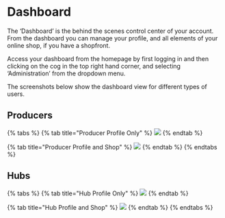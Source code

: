 # Dashboard

The ‘Dashboard’ is the behind the scenes control center of your account. From the dashboard you can manage your profile, and all elements of your online shop, if you have a shopfront.

Access your dashboard from the homepage by first logging in and then clicking on the cog in the top right hand corner, and selecting ‘Administration’ from the dropdown menu.

The screenshots below show the dashboard view for different types of users.

## Producers

{% tabs %}
{% tab title="Producer Profile Only" %}
![](https://openfoodnetwork.org/wp-content/uploads/2015/05/Dashboard-Profile-Only.png)
{% endtab %}

{% tab title="Producer Profile and Shop" %}
![](https://openfoodnetwork.org/wp-content/uploads/2015/05/Dashboard-Shop.png)
{% endtab %}
{% endtabs %}

## Hubs

{% tabs %}
{% tab title="Hub Profile Only" %}
![](https://openfoodnetwork.org/wp-content/uploads/2015/05/Hub-dashboard-profile-only.png)
{% endtab %}

{% tab title="Hub Profile and Shop" %}
![](https://openfoodnetwork.org/wp-content/uploads/2015/05/Hub-dashboard-shopfront.png)
{% endtab %}
{% endtabs %}

